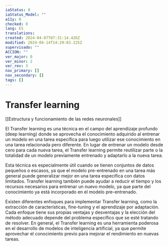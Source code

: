 ```yaml
---
iaStatus: 0
iaStatus_Model: ""
a11y: 0
checked: 0
lang: ES
translations: 
created: 2024-04-07T07:31:14.426Z
modified: 2024-04-14T14:29:03.225Z
supervisado: ""
ACCION: ""
ver_major: 0
ver_minor: 2
ver_rev: 3
nav_primary: []
nav_secondary: []
tags: []
---
```

# Transfer learning

[[Estructura y funcionamiento de las  redes neuronales]]

El Transfer learning es una técnica en el campo del aprendizaje profundo (deep learning) donde se aprovecha el conocimiento adquirido al entrenar un modelo en una tarea específica para luego utilizar ese conocimiento en una tarea relacionada pero diferente. En lugar de entrenar un modelo desde cero para cada nueva tarea, el Transfer learning permite reutilizar parte o la totalidad de un modelo previamente entrenado y adaptarlo a la nueva tarea.

Esta técnica es especialmente útil cuando se tienen conjuntos de datos pequeños o escasos, ya que el modelo pre-entrenado en una tarea más general puede generalizar mejor en una tarea específica con datos limitados. Transfer learning también puede ayudar a reducir el tiempo y los recursos necesarios para entrenar un nuevo modelo, ya que parte del conocimiento ya está incorporado en el modelo pre-entrenado.

Existen diferentes enfoques para implementar Transfer learning, como la extracción de características, fine-tuning y el aprendizaje por adaptación. Cada enfoque tiene sus propias ventajas y desventajas y la elección del método adecuado depende del problema específico que se esté tratando de resolver. En general, el Transfer learning es una herramienta poderosa en el desarrollo de modelos de inteligencia artificial, ya que permite aprovechar el conocimiento previo para mejorar el rendimiento en nuevas tareas.
